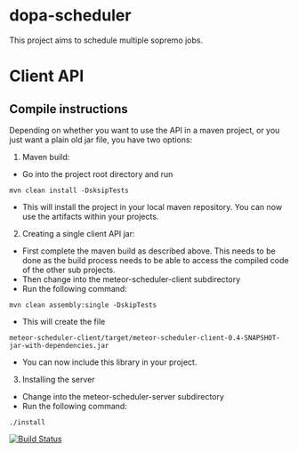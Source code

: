 dopa-scheduler
==============

This project aims to schedule multiple sopremo jobs.

# Client API

## Compile instructions
Depending on whether you want to use the API in a maven project, or you just want a plain old jar file, you have two options:

1. Maven build:
  - Go into the project root directory and run
  ```
  mvn clean install -DsksipTests
  ```
  - This will install the project in your local maven repository. You can now use the artifacts within your projects.

2. Creating a single client API jar:
  - First complete the maven build as described above. This needs to be done as the build process needs to be able to access the compiled code of the other sub projects.
  - Then change into the meteor-scheduler-client subdirectory
  - Run the following command:
  ```
  mvn clean assembly:single -DskipTests
  ```
  - This will create the file
  ```
  meteor-scheduler-client/target/meteor-scheduler-client-0.4-SNAPSHOT-jar-with-dependencies.jar
  ```
  - You can now include this library in your project.

3. Installing the server
  - Change into the meteor-scheduler-server subdirectory
  - Run the following command:
  ```
  ./install
  ```

[![Build Status](https://travis-ci.org/TU-Berlin/dopa-scheduler.png)](https://travis-ci.org/TU-Berlin/dopa-scheduler)

